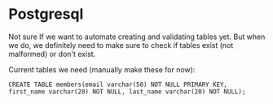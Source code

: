 # Postgresql
Not sure If we want to automate creating and validating tables yet. But when we do, we definitely need to make sure to check if tables exist (not malformed) or don't exist. 

Current tables we need (manually make these for now):

`CREATE TABLE members(email varchar(50) NOT NULL PRIMARY KEY, first_name varchar(20) NOT NULL, last_name varchar(20) NOT NULL);`